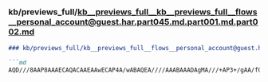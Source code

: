 ### kb/previews_full/kb__previews_full__kb__previews_full__flows__personal_account@guest.har.part045.md.part001.md.part002.md

```md
### kb/previews_full/kb__previews_full__flows__personal_account@guest.har.part045.md.part001.md (part 002)

```md
AQD///8AAP8AAAECAQACAAEAAwECAP4A/wABAQEA////AAABAAADAgMA///+AP3+/gAA/f0A/wAAAPz+/QD+
```

```

```
